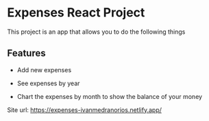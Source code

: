 # Expenses React Project

This project is an app that allows you to do the following things

## Features

- Add new expenses

- See expenses by year

- Chart the expenses by month to show the balance of your money

Site url: https://expenses-ivanmedranorios.netlify.app/
